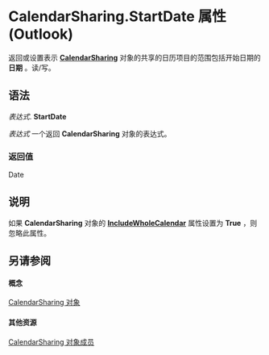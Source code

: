 
# CalendarSharing.StartDate 属性 (Outlook)

返回或设置表示 **[CalendarSharing](37a8a15e-51c2-b1a0-7db6-cf2a1f4e8405.md)** 对象的共享的日历项目的范围包括开始日期的 **日期** 。读/写。


## 语法

 _表达式_. **StartDate**

 _表达式_ 一个返回 **CalendarSharing** 对象的表达式。


### 返回值

Date


## 说明

如果 **CalendarSharing** 对象的 **[IncludeWholeCalendar](6cb75f0e-afb9-48fc-5b96-9f64a3b2ed6f.md)** 属性设置为 **True** ，则忽略此属性。


## 另请参阅


#### 概念


[CalendarSharing 对象](37a8a15e-51c2-b1a0-7db6-cf2a1f4e8405.md)
#### 其他资源


[CalendarSharing 对象成员](1b2b6233-9816-e3f2-5924-694ce30cc8ef.md)